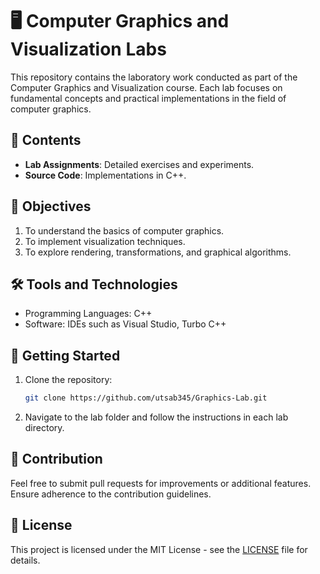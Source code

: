 # 🖥️ Computer Graphics and Visualization Labs

This repository contains the laboratory work conducted as part of the Computer Graphics and Visualization course. Each lab focuses on fundamental concepts and practical implementations in the field of computer graphics.

## 📂 Contents
- **Lab Assignments**: Detailed exercises and experiments.
- **Source Code**: Implementations in C++.

## 🎯 Objectives
1. To understand the basics of computer graphics.
2. To implement visualization techniques.
3. To explore rendering, transformations, and graphical algorithms.

## 🛠️ Tools and Technologies
- Programming Languages: C++
- Software: IDEs such as Visual Studio, Turbo C++

## 🚀 Getting Started
1. Clone the repository:
   ```bash
   git clone https://github.com/utsab345/Graphics-Lab.git
   ```
2. Navigate to the lab folder and follow the instructions in each lab directory.

## 🤝 Contribution
Feel free to submit pull requests for improvements or additional features. Ensure adherence to the contribution guidelines.

## 📜 License
This project is licensed under the MIT License - see the [LICENSE](LICENSE) file for details.
